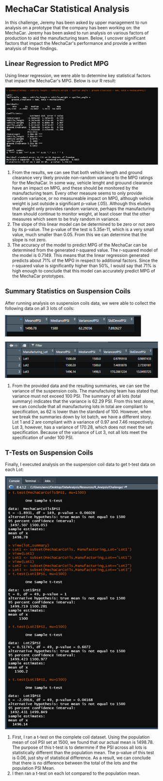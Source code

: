 # MechaCar Statistical Analysis
In this challenge, Jeremy has been asked by upper management to run analysis on a prototype that the company has been working on: the MechaCar. Jeremy has been asked to run analysis on various factors of production to aid the manufacturing team. Below, I uncover significant factors that impact the MechaCar's performance and provide a written analysis of those findings.

## Linear Regression to Predict MPG 
Using linear regression, we were able to determine key statistical factors that impact the MechaCar's MPG. Below is our R result:

![](Images/Deliverable1.PNG)

1. From the results, we can see that both vehicle length and ground clearance very likely provide non-random variance to the MPG ratings for the MechaCar. In some way, vehicle lenght and grouund clearance have an impact on MPG, and these should be monitored by the manufacturing team. Every other measure seems to only provide random variance, or no measureable impact on MPG, although vehicle weight is just outside a significant p-value (.05). Although this eludes that weight only provides random variance, perhaps the manufacturing team should continue to monitor weight, at least closer that the other measures which seem to be truly random in variance.
2. The slope of this linear model can be determined to be zero or not zero by its p-value. The p-value of the test is 5.35e-11, which is a very small value, much smaller than 0.05. From this we can determine that the slope is not zero. 
3. The accuracy of the model to predict MPG of the MechaCar can be determined from the generated r-squared value. The r-squared model of the model is 0.7149. This means that the linear regression generated predicts about 71% of the MPG in respect to additional factors. Since the r-squared value is significantly higher than 50%, I would say that 71% is high enough to conclude that this model can accurately predict MPG of the MechaCar prototypes.

## Summary Statistics on Suspension Coils
After running analysis on suspension coils data, we were able to collect the following data on all 3 lots of coils:

![](Images/total_summary.PNG)

![](Images/lot_summary.PNG)

1. From the provided data and the resulting summaries, we can see the variance of the suspension coils. The manufactuing team has stated that variance must not exceed 100 PSI. The summary of all lots (total summary) indicates that the variance is 62.29 PSI. From this test alone, we can conclude that all manufacturing lots in total are compliant to specification, as 62 is lower than the standard of 100. However, when we break the summaries down by lot batch, we have a different story. Lot 1 and 2 are compliant with a variance of 0.97 and 7.46 respectively. Lot 3, however, has a variance of 170.28, which does not meet the set specification. Because of the variance of Lot 3, not all lots meet the specification of under 100 PSI.

## T-Tests on Suspension Coils
Finally, I executed analysis on the suspension coil data to get t-test data on each Lot:

![](Images/Lots.PNG)

1. First, I ran a t-test on the complete coil dataset. Using the population mean of coil PSI set at 1500, we found that our actual mean is 1498.78. The purpose of this t-test is to determine if the PSI across all lots is statistically different than the population mean. The p-value of this test is 0.06, just shy of statistical difference. As a result, we can conclude that there is no difference between the total of the lots and the population PSI Mean. 
2. I then ran a t-test on each lot compared to the population mean. 

